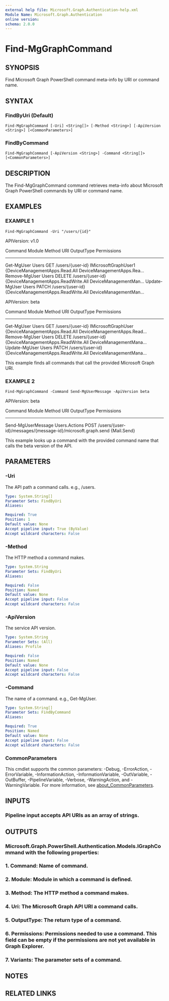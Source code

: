 ```yaml
---
external help file: Microsoft.Graph.Authentication-help.xml
Module Name: Microsoft.Graph.Authentication
online version:
schema: 2.0.0
---
```


# Find-MgGraphCommand

## SYNOPSIS
Find Microsoft Graph PowerShell command meta-info by URI or command name.

## SYNTAX

### FindByUri (Default)
```
Find-MgGraphCommand [-Uri] <String[]> [-Method <String>] [-ApiVersion <String>] [<CommonParameters>]
```

### FindByCommand
```
Find-MgGraphCommand [-ApiVersion <String>] -Command <String[]> [<CommonParameters>]
```

## DESCRIPTION
The Find-MgGraphCommand command retrieves meta-info about Microsoft Graph PowerShell commands by URI or command name.

## EXAMPLES

### EXAMPLE 1
```
Find-MgGraphCommand -Uri "/users/{id}"
```

APIVersion: v1.0

Command       Module Method URI              OutputType           Permissions
-------       ------ ------ ---              ----------           -----------
Get-MgUser    Users  GET    /users/{user-id} IMicrosoftGraphUser1 {DeviceManagementApps.Read.All DeviceManagementApps.Rea…
Remove-MgUser Users  DELETE /users/{user-id}                      {DeviceManagementApps.ReadWrite.All DeviceManagementMan…
Update-MgUser Users  PATCH  /users/{user-id}                      {DeviceManagementApps.ReadWrite.All DeviceManagementMan…

   APIVersion: beta

Command       Module Method URI              OutputType          Permissions
-------       ------ ------ ---              ----------          -----------
Get-MgUser    Users  GET    /users/{user-id} IMicrosoftGraphUser {DeviceManagementApps.Read.All DeviceManagementApps.Read…
Remove-MgUser Users  DELETE /users/{user-id}                     {DeviceManagementApps.ReadWrite.All DeviceManagementMana…
Update-MgUser Users  PATCH  /users/{user-id}                     {DeviceManagementApps.ReadWrite.All DeviceManagementMana…

This example finds all commands that call the provided Microsoft Graph URI.

### EXAMPLE 2
```
Find-MgGraphCommand -Command Send-MgUserMessage -ApiVersion beta
```

APIVersion: beta

Command            Module        Method URI                                                         OutputType Permissions
-------            ------        ------ ---                                                         ---------- -----------
Send-MgUserMessage Users.Actions POST   /users/{user-id}/messages/{message-id}/microsoft.graph.send            {Mail.Send}

This example looks up a command with the provided command name that calls the beta version of the API.

## PARAMETERS

### -Uri
The API path a command calls.
e.g., /users.

```yaml
Type: System.String[]
Parameter Sets: FindByUri
Aliases:

Required: True
Position: 1
Default value: None
Accept pipeline input: True (ByValue)
Accept wildcard characters: False
```

### -Method
The HTTP method a command makes.

```yaml
Type: System.String
Parameter Sets: FindByUri
Aliases:

Required: False
Position: Named
Default value: None
Accept pipeline input: False
Accept wildcard characters: False
```

### -ApiVersion
The service API version.

```yaml
Type: System.String
Parameter Sets: (All)
Aliases: Profile

Required: False
Position: Named
Default value: None
Accept pipeline input: False
Accept wildcard characters: False
```

### -Command
The name of a command.
e.g., Get-MgUser.

```yaml
Type: System.String[]
Parameter Sets: FindByCommand
Aliases:

Required: True
Position: Named
Default value: None
Accept pipeline input: False
Accept wildcard characters: False
```

### CommonParameters
This cmdlet supports the common parameters: -Debug, -ErrorAction, -ErrorVariable, -InformationAction, -InformationVariable, -OutVariable, -OutBuffer, -PipelineVariable, -Verbose, -WarningAction, and -WarningVariable. For more information, see [about_CommonParameters](http://go.microsoft.com/fwlink/?LinkID=113216).

## INPUTS

### Pipeline input accepts API URIs as an array of strings.
## OUTPUTS

### Microsoft.Graph.PowerShell.Authentication.Models.IGraphCommand with the following properties:
###     1. Command: Name of command.
###     2. Module: Module in which a command is defined.
###     3. Method: The HTTP method a command makes.
###     4. Uri: The Microsoft Graph API URI a command calls.
###     5. OutputType: The return type of a command.
###     6. Permissions: Permissions needed to use a command. This field can be empty if the permissions are not yet available in Graph Explorer.
###     7. Variants: The parameter sets of a command.
## NOTES

## RELATED LINKS
